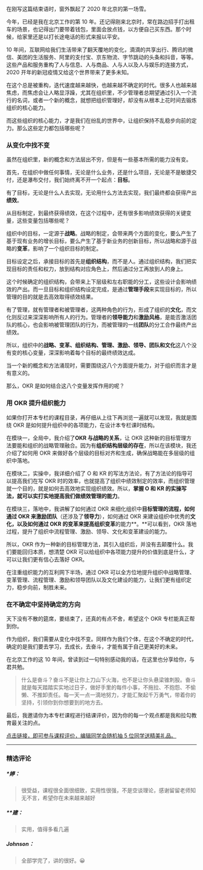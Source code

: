 <p data-nodeid="72892">在刚写这篇结束语时，窗外飘起了 2020 年北京的第一场雪。</p>
<p data-nodeid="72893">今年，已经是我在北京工作的第 10 年。还记得刚来北京时，常在路边招手打出租车的场景，也记得出门要带着钱包，里面会放点钱，以方便自己买东西。那个时候，给家里还是以打长途电话的形式来报以平安。</p>
<p data-nodeid="72894">10 年间，互联网给我们生活带来了翻天覆地的变化，滴滴的共享出行、腾讯的微信、美团的生活服务、阿里的支付宝、京东物流、字节跳动的头条和抖音，等等。这些产品和服务重构了人与信息、人与商品、人与人以及人与娱乐的连接方式，2020 开年的新冠疫情又给这个世界带来了更多未知。</p>
<p data-nodeid="72895">在这个总是被重构，迭代速度越来越快，也越来越不确定的时代。很多人也越来越焦虑，而焦虑会让人略显浮躁，尤其在组织里，不少管理者总期望通过引入一个流行的名词，或者一个新的概念，就想把组织管理好，却没有从根本上花时间去锻炼组织的核心能力。</p>
<p data-nodeid="72896">而这些组织的核心能力，才是我们在纷乱的世界中，让组织保持不乱稳步向前的定力。那么这些定力都包括哪些呢？</p>
<h3 data-nodeid="74803" class="">从变化中找不变</h3>




<p data-nodeid="72898">虽然在组织里，新的概念和方法层出不穷，但是有一些基本所需的能力没有变。</p>
<p data-nodeid="72899">首先，在组织中做任何事情，无论是什么业务，还是什么项目，无论是不是敏捷交付，还是瀑布交付，我们始终离不开一个起点：<strong data-nodeid="72940">目标</strong>。</p>
<p data-nodeid="72900">有了目标，无论是什么人去实现，无论用什么方法去实现，我们最终都会获得产出<strong data-nodeid="72946">绩效</strong>。</p>
<p data-nodeid="72901">从目标制定，到最终获得绩效，在这个过程中，还有很多影响绩效获得的关键变量，这些变量包括哪些呢？</p>
<p data-nodeid="72902">组织中的目标，一定源于<strong data-nodeid="72957">战略</strong>。战略的制定，会带来两个方面的变化，要么产生了基于现有业务的增长目标，要么产生了基于新业务的创新目标，所以战略和源于战略的<strong data-nodeid="72958">变革</strong>，影响了一个组织目标的制定。</p>
<p data-nodeid="72903">目标设定之后，承接目标的首先是<strong data-nodeid="72964">组织结构</strong>，而不是人。通过组织结构，我们把实现目标的责任和权力，放到结构对应角色上，然后通过分工再放到人的身上。</p>
<p data-nodeid="72904">这个时候确定的组织结构，会带来上下层级和左右职能的分工，这些设计会影响绩效的产出。而一旦目标和组织结构设定完成，是通过<strong data-nodeid="72970">管理手段</strong>来实现目标的，所以管理的目的就是去高效取得绩效结果。</p>
<p data-nodeid="72905">有了管理，就有管理者和被管理者，这两种角色的行为，形成了组织的<strong data-nodeid="72988">文化</strong>，而文化则反过来深深影响所有人的行为。管理者的<strong data-nodeid="72989">领导能力</strong>和<strong data-nodeid="72990">激励风格</strong>，是能否激活团队的核心，也会影响被管理团队的行为，而被管理的一线<strong data-nodeid="72991">团队</strong>的分工合作最终产出绩效。</p>
<p data-nodeid="72906">所以，组织中的<strong data-nodeid="72997">战略、变革、组织结构、管理、激励、领导、团队和文化</strong>这八个没有变的核心变量，深深影响着每个目标的最终绩效达成。</p>
<p data-nodeid="72907">当一个新的概念和方法涌现时，需要围绕这八个方面提升能力，对于组织而言才是有意义的。</p>
<p data-nodeid="72908">那么，OKR 是如何结合这八个变量发挥作用的呢？</p>
<h3 data-nodeid="76168" class="">用 OKR 提升组织能力</h3>




<p data-nodeid="72910">如果你打开本专栏的课程目录，再仔细从上往下再浏览一遍就可以发现，我就是围绕 OKR 是如何提升组织中的各项能力，在设计本专栏课时结构。</p>
<p data-nodeid="72911">在模块一，全局中，我介绍了<strong data-nodeid="73014">OKR 与战略的关系</strong>，让 OKR 这种新的目标管理方法要能和组织的战略管理融合。因为有<strong data-nodeid="73015">组织结构层级的存在</strong>，所以在该模块，我还介绍了如何用 OKR 来做好各个层级的目标对齐和生成，确保战略能在多层级的组织中落地。</p>
<p data-nodeid="72912">在模块二，实操中，我详细介绍了 O 和 KR 的写法方法论，有了方法论的指导可以提高我们在写 OKR 时的效率，也就提高了组织中绩效制定的效率，而组织管理就一个目的，就是如何去高效地实现组织绩效。所以，<strong data-nodeid="73021">掌握 O 和 KR 的实操写法，就可以实打实地提高我们做绩效管理的能力</strong>。</p>
<p data-nodeid="72913">在模块三，落地中，我讲解了如何通过 OKR 来细化组织中<strong data-nodeid="73048">目标管理的流程，<strong data-nodeid="73047">如何通过 OKR 来</strong>激励团队</strong>（还涉及了<strong data-nodeid="73049">领导力</strong>），如何通过 OKR 来建设组织中优秀的<strong data-nodeid="73051">文化，<strong data-nodeid="73050">以及如何通过 OKR 的变革来提高</strong>组织变革</strong>的能力**。**可以看到，OKR 落地过程，提升了组织中流程管理、激励、领导、文化和变革建设的能力。</p>
<p data-nodeid="72914">所以，OKR 作为一种新的目标管理方法，其引入组织后，并没有去颠覆什么。我们要能回归本质，想清楚 OKR 可以给组织中各项能力提升的价值到底是什么，才可以让我们更有信心去落好 OKR。</p>
<p data-nodeid="72915">在注重组织能力的互利网下半场，通过 OKR 可以全方位地提升组织中战略管理、变革管理、流程管理、激励和领导团队以及文化建设的能力，让我们更有组织定力，稳步向前，制胜未来。</p>
<h3 data-nodeid="77509" class="te-preview-highlight">在不确定中坚持确定的方向</h3>




<p data-nodeid="72917">天下没有不散的筵席，要结束了，还真的有点不舍，希望这个 OKR 专栏能真正帮到你。</p>
<p data-nodeid="72918">作为组织，我们需要从变化中找不变。同样作为我们个体，在这个不确定的时代，确定的是我们要去学习，去成长，去奋斗，才能有属于自己更美好的未来。</p>
<p data-nodeid="72919">在北京工作的这 10 年间，曾读到过一句特别感动我的话，在这里也分享给你，与君共勉。</p>
<blockquote data-nodeid="72920">
<p data-nodeid="72921">什么是奋斗？奋斗不是让你上刀山下火海，也不是让你头悬梁锥刺股。奋斗就是每天踏踏实实地过日子，做好手里的每件小事，不拖拉、不抱怨、不偷懒、不推卸责任。每一天一点一滴地努力，才能汇聚起千万勇气，带着你的坚持，引领你到你想要到的地方去。</p>
</blockquote>
<p data-nodeid="72922">最后，我邀请你为本专栏课程进行结课评价，因为你的每一个观点都是我和拉勾教育最关注的点。</p>
<p data-nodeid="72923"><a href="https://wj.qq.com/s2/7619275/3cc0" data-nodeid="73065">点击链接，即可参与课程评价，编辑同学会随机抽 5 位同学送精美礼品。</a></p>

---

### 精选评论

##### *婷：
> 很受益，课程很全面很细致，实用性很强，不是空谈理论，感谢留留老师知无不言，希望你在未来越来越好

##### **建：
> 实用，值得多看几遍

##### Johnson：
> 全部学完了，讲的很好。😀

